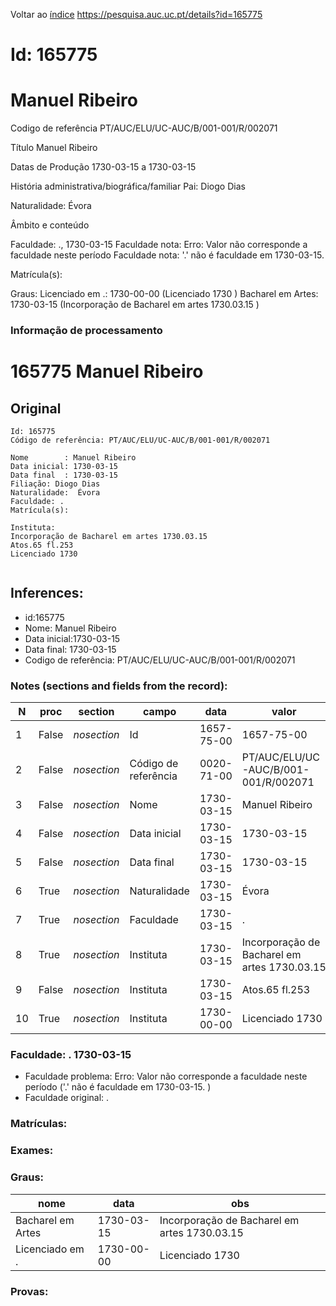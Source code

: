 
Voltar ao [índice](00%20Lista.md)
https://pesquisa.auc.uc.pt/details?id=165775

# Id: 165775
# Manuel Ribeiro

Codigo de referência
PT/AUC/ELU/UC-AUC/B/001-001/R/002071

Título
Manuel Ribeiro

Datas de Produção
1730-03-15 a 1730-03-15

História administrativa/biográfica/familiar
Pai: Diogo Dias

Naturalidade: Évora


Âmbito e conteúdo

Faculdade: ., 1730-03-15 
Faculdade nota: Erro: Valor não corresponde a faculdade neste período
Faculdade nota: '.' não é faculdade em 1730-03-15.  

Matrícula(s):

Graus:
Licenciado em .: 1730-00-00 (Licenciado 1730 )
Bacharel em Artes: 1730-03-15 (Incorporação de Bacharel em artes 1730.03.15 )


### Informação de processamento
# 165775 Manuel Ribeiro

## Original
```
Id: 165775
Código de referência: PT/AUC/ELU/UC-AUC/B/001-001/R/002071

Nome        : Manuel Ribeiro
Data inicial: 1730-03-15
Data final  : 1730-03-15
Filiação: Diogo Dias
Naturalidade:  Évora
Faculdade: . 
Matrícula(s): 

Instituta: 
Incorporação de Bacharel em artes 1730.03.15
Atos.65 fl.253 
Licenciado 1730


```
## Inferences:
* id:165775
* Nome: Manuel Ribeiro
* Data inicial:1730-03-15
* Data final: 1730-03-15
* Codigo de referência: PT/AUC/ELU/UC-AUC/B/001-001/R/002071

### Notes (sections and fields from the record):
|N   |proc   |section      |campo                 |data        |valor                                         |obs         |
|----|-------|-------------|----------------------|------------|----------------------------------------------|------------|
|1   |False  |*nosection*  |Id                    |1657-75-00  |1657-75-00                                    |165775      |
|2   |False  |*nosection*  |Código de referência  |0020-71-00  |PT/AUC/ELU/UC-AUC/B/001-001/R/002071          |            |
|3   |False  |*nosection*  |Nome                  |1730-03-15  |Manuel Ribeiro                                |            |
|4   |False  |*nosection*  |Data inicial          |1730-03-15  |1730-03-15                                    |1730-03-15  |
|5   |False  |*nosection*  |Data final            |1730-03-15  |1730-03-15                                    |1730-03-15  |
|6   |True   |*nosection*  |Naturalidade          |1730-03-15  |Évora                                         |            |
|7   |True   |*nosection*  |Faculdade             |1730-03-15  |.                                             |            |
|8   |True   |*nosection*  |Instituta             |1730-03-15  |Incorporação de Bacharel em artes 1730.03.15  |            |
|9   |False  |*nosection*  |Instituta             |1730-03-15  |Atos.65 fl.253                                |            |
|10  |True   |*nosection*  |Instituta             |1730-00-00  |Licenciado 1730                               |            |
### Faculdade: . 1730-03-15 
* Faculdade problema: Erro: Valor não corresponde a faculdade neste período ('.' não é faculdade em 1730-03-15.  )
* Faculdade original: .

### Matrículas:

### Exames:

### Graus:
|nome               |data        |obs                                            |
|-------------------|------------|-----------------------------------------------|
|Bacharel em Artes  |1730-03-15  |Incorporação de Bacharel em artes 1730.03.15   |
|Licenciado em .    |1730-00-00  |Licenciado 1730                                |

### Provas:


